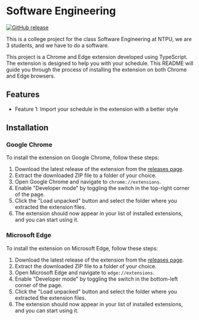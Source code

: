 # Software Engineering

[![GitHub release](https://img.shields.io/github/release/EnzoHaegel/Software_Engineering.svg)](https://github.com/EnzoHaegel/Software_Engineering/releases)

This is a college project for the class Software Engineering at NTPU, we are 3 students, and we have to do a software.

This project is a Chrome and Edge extension developed using TypeScript. The extension is designed to help you with your schedule. This README will guide you through the process of installing the extension on both Chrome and Edge browsers.

## Features

- Feature 1: Import your schedule in the extension with a better style

## Installation

### Google Chrome

To install the extension on Google Chrome, follow these steps:

1. Download the latest release of the extension from the [releases page](https://github.com/EnzoHaegel/Software_Engineering/releases).
2. Extract the downloaded ZIP file to a folder of your choice.
3. Open Google Chrome and navigate to `chrome://extensions`.
4. Enable "Developer mode" by toggling the switch in the top-right corner of the page.
5. Click the "Load unpacked" button and select the folder where you extracted the extension files.
6. The extension should now appear in your list of installed extensions, and you can start using it.

### Microsoft Edge

To install the extension on Microsoft Edge, follow these steps:

1. Download the latest release of the extension from the [releases page](https://github.com/EnzoHaegel/Software_Engineering/releases).
2. Extract the downloaded ZIP file to a folder of your choice.
3. Open Microsoft Edge and navigate to `edge://extensions`.
4. Enable "Developer mode" by toggling the switch in the bottom-left corner of the page.
5. Click the "Load unpacked" button and select the folder where you extracted the extension files.
6. The extension should now appear in your list of installed extensions, and you can start using it.
